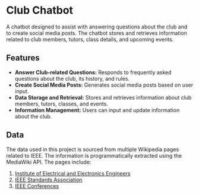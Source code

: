 # Club Chatbot

A chatbot designed to assist with answering questions about the club and to create social media posts. The chatbot stores and retrieves information related to club members, tutors, class details, and upcoming events.

## Features

- **Answer Club-related Questions:** Responds to frequently asked questions about the club, its history, and rules.
- **Create Social Media Posts:** Generates social media posts based on user input.
- **Data Storage and Retrieval:** Stores and retrieves information about club members, tutors, classes, and events.
- **Information Management:** Users can input and update information about the club.

## Data

The data used in this project is sourced from multiple Wikipedia pages related to IEEE. The information is programmatically extracted using the MediaWiki API. The pages include:

1. [Institute of Electrical and Electronics Engineers](https://en.wikipedia.org/wiki/Institute_of_Electrical_and_Electronics_Engineers)
2. [IEEE Standards Association](https://en.wikipedia.org/wiki/IEEE_Standards_Association)
3. [IEEE Conferences](https://en.wikipedia.org/wiki/Category:IEEE_conferences)
